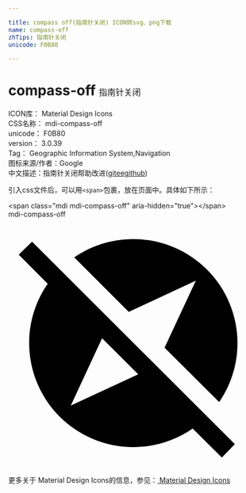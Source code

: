 ```yaml
---

title: compass off(指南针关闭) ICON转svg、png下载
name: compass-off
zhTips: 指南针关闭
unicode: F0B80

---
```


# compass-off  <small style="font-size: 60%;font-weight: 100">指南针关闭</small>


<div class="detail-page">
<p>
<span>
ICON库：
<span class="badge-secondary badge">Material Design Icons</span> 
</span>
<br/>
<span>
CSS名称：
<span class="badge-secondary badge">mdi-compass-off</span> 
</span>
<br/>
<span>
unicode：
<span class="badge-secondary badge">F0B80</span> 
</span>
<br/>
<span>
version：
<span class="badge-secondary badge">3.0.39</span> 
</span>
<br/>
<span>Tag：
<span class="badge-light badge">Geographic Information System,Navigation</span>
</span>
<br/>
<span>图标来源/作者：<span class="badge-light badge">Google</span></span> 
<br/>
<span class="zh-detail">中文描述：<span class="badge-primary badge">指南针关闭</span><span class="help-link"><span>帮助改进</span>(<a href="https://gitee.com/liuwave/icon-helper/edit/master/json/material/compass-off.json" target="_blank" rel="noopener noreferrer">gitee</a><a href="https://github.com/liuwave/icon-helper/edit/master/json/material/compass-off.json" target="_blank" rel="noopener noreferrer">github</a></span>)</span><br/>
</p>
</div>
<div class="alert alert-dark">
  <i class="mdi mdi-compass-off mdi-48px"></i>
  <i class="mdi mdi-compass-off mdi-36px"></i>
  <i class="mdi mdi-compass-off mdi-24px"></i>
  <i class="mdi mdi-compass-off mdi-18px"></i>
</div>
<div>
  <p>引入css文件后，可以用<code>&lt;span&gt;</code>包裹，放在页面中。具体如下所示：    
  </p>
  <div class="alert alert-primary" style="font-size: 14px">
    &lt;span class="mdi mdi-compass-off" aria-hidden="true"&gt;&lt;/span&gt;
    <copy-btn content='<span class="mdi mdi-compass-off" aria-hidden="true"></span>'></copy-btn>
  </div>
  <div class="alert alert-secondary">
    <i class="mdi mdi-compass-off"
    style="font-size: 24px"
    aria-hidden="true"></i> mdi-compass-off
    <copy-btn content="mdi-compass-off" btn-title="复制图标名称"></copy-btn>
  </div>
</div>
<div id="svg" class="svg-wrap">
<svg xmlns="http://www.w3.org/2000/svg" viewBox="0 0 24 24"><path d="M1,3.5L2.28,2.25L21.75,21.72L20.5,23L17.7,20.22C16.08,21.34 14.12,22 12,22A10,10 0 0,1 2,12C2,9.88 2.66,7.92 3.78,6.3L1,3.5M6,18L12.47,15L9,11.53L6,18M18,6L11.56,9L6.33,3.76C7.94,2.65 9.9,2 12,2A10,10 0 0,1 22,12C22,14.1 21.35,16.06 20.24,17.67L15,12.44L18,6Z" /></svg>
</div>
<detail full-name='mdi-compass-off'></detail>
    
<div><p>更多关于 Material Design Icons的信息，参见：<a target="_blank" href="https://iconhelper.cn/material.html"> Material Design Icons</a>
</p></div>
